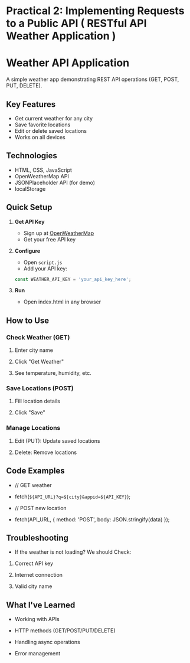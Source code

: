 # Practical 2: Implementing Requests to a Public API ( RESTful API Weather Application ) 

# Weather API Application

A simple weather app demonstrating REST API operations (GET, POST, PUT, DELETE).

## Key Features
- Get current weather for any city
- Save favorite locations
- Edit or delete saved locations
- Works on all devices

## Technologies
- HTML, CSS, JavaScript
- OpenWeatherMap API
- JSONPlaceholder API (for demo)
- localStorage

## Quick Setup

1. **Get API Key**  
   - Sign up at [OpenWeatherMap](https://openweathermap.org/api)
   - Get your free API key

2. **Configure**  
   - Open `script.js`
   - Add your API key:
   ```javascript
   const WEATHER_API_KEY = 'your_api_key_here';

3. **Run**
   - Open index.html in any browser


 
## How to Use
### Check Weather (GET)
1. Enter city name

2. Click "Get Weather"

3. See temperature, humidity, etc.

### Save Locations (POST)
1. Fill location details

2. Click "Save"

### Manage Locations
1. Edit (PUT): Update saved locations

2. Delete: Remove locations


## Code Examples

- // GET weather
- fetch(`${API_URL}?q=${city}&appid=${API_KEY}`);

- // POST new location
- fetch(API_URL, { method: 'POST', body: JSON.stringify(data) });

## Troubleshooting
- If the weather is not loading? We should Check:

1. Correct API key

2. Internet connection

3. Valid city name

## What I've Learned
- Working with APIs

- HTTP methods (GET/POST/PUT/DELETE)

- Handling async operations

- Error management


